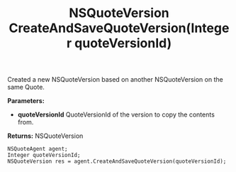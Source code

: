 ﻿---
uid: crmscript_ref_NSQuoteAgent_CreateAndSaveQuoteVersion
title: NSQuoteVersion CreateAndSaveQuoteVersion(Integer quoteVersionId)
intellisense: NSQuoteAgent.CreateAndSaveQuoteVersion
keywords: NSQuoteAgent, CreateAndSaveQuoteVersion
so.topic: reference
---

Created a new NSQuoteVersion based on another NSQuoteVersion on the same Quote.

**Parameters:**
 - **quoteVersionId** QuoteVersionId of the version to copy the contents from.

**Returns:** NSQuoteVersion

```crmscript
NSQuoteAgent agent;
Integer quoteVersionId;
NSQuoteVersion res = agent.CreateAndSaveQuoteVersion(quoteVersionId);
```

